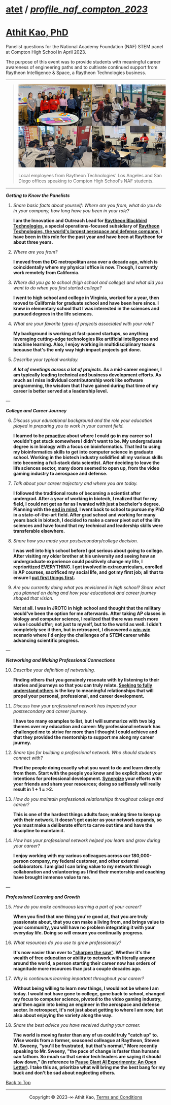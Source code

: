 # [atet](https://github.com/atet) / [**_profile_naf_compton_2023_**](https://github.com/atet/profile_naf_compton_2023/blob/main/README.md#atet--profile_naf_compton_2023)

# [Athit Kao, PhD](https://www.athitkao.com)

Panelist questions for the National Academy Foundation (NAF) STEM panel at Compton High School in April 2023.

The purpose of this event was to provide students with meaningful career awareness of engineering paths and to cultivate continued support from Raytheon Intelligence & Space, a Raytheon Technologies business.

--------------------------------------------------------------------------------------------------

> [![.img/naf_compton_2023.jpg](.img/naf_compton_2023.jpg)](#nolink)
>
> Local employees from Raytheon Technologies' Los Angeles and San Diego offices speaking to Compton High School's NAF students.

--------------------------------------------------------------------------------------------------

***Getting to Know the Panelists***

1. _Share basic facts about yourself: Where are you from, what do you do in your company, how long have you been in your role?_

    **I am the Innovation and Outreach Lead for [Raytheon Blackbird Technologies](https://www.rtx.com/raytheon/what-we-do/cyber/who-we-are/raytheon-blackbird-technologies), a special operations-focused subsidiary of [Raytheon Technologies, the world's largest aerospace and defense company.](https://www.prnewswire.com/news-releases/most-advanced-amraam-variant-aim-120d-3-completes-critical-milestone-for-operational-use-301800951.html#:~:text=Raytheon%20Technologies%20is%20the%20world's,take%20us%20deeper%20into%20space.) I have been in this role for the past year and have been at Raytheon for about three years.**

2. _Where are you from?_

    **I moved from the DC metropolitan area over a decade ago, which is coincidentally where my physical office is now. Though, I currently work remotely from California.**

3. _Where did you go to school (high school and college) and what did you want to do when you first started college?_

    **I went to high school and college in Virginia, worked for a year, then moved to California for graduate school and have been here since. I knew in elementary school that I was interested in the sciences and pursued degrees in the life sciences.**

4. _What are your favorite types of projects associated with your role?_

    **My background is working at fast-paced startups, so anything leveraging cutting-edge technologies like artificial intelligence and machine learning. Also, I enjoy working in multidisciplinary teams because that's the only way high impact projects get done.**

5. _Describe your typical workday._

    **_A lot of meetings across a lot of projects._ As a mid-career engineer, I am typically leading technical and business development efforts. As much as I miss individual contributorship work like software programming, the wisdom that I have gained during that time of my career is better served at a leadership level.**

—

***College and Career Journey***

6. _Discuss your educational background and the role your education played in preparing you to work in your current field._

    **I learned to be [proactive](https://en.wikipedia.org/wiki/The_7_Habits_of_Highly_Effective_People#Habit_1:_%22Be_proactive%22) about where I could go in my career so I wouldn't get stuck somewhere I didn't want to be. My undergraduate degree is in biology with a focus on bioinformatics. That led to using my bioinformatics skills to get into computer science in graduate school. Working in the biotech industry solidified all my various skills into becoming a full-stack data scientist. After deciding to leave the life sciences sector, many doors seemed to open up, from the video gaming industry to aerospace and defense.**

7. _Talk about your career trajectory and where you are today._

    **I followed the traditional route of becoming a scientist after undergrad. After a year of working in biotech, I realized that for my field, I could not get as far as I wanted with just a bachelor's degree. Planning with the [end in mind](https://en.wikipedia.org/wiki/The_7_Habits_of_Highly_Effective_People#Habit_2:_%22Begin_with_the_end_in_mind%22), I went back to school to pursue my PhD in a state-of-the-art field. After grad school and working for many years back in biotech, I decided to make a career pivot out of the life sciences and have found that my technical and leadership skills were transferable elsewhere.**

8. _Share how you made your postsecondary/college decision._

    **I was well into high school before I got serious about going to college. After visiting my older brother at his university and seeing how an undergraduate experience could positively change my life, I reprioritized EVERYTHING. I got involved in extracurriculars, enrolled in AP courses, sacrificed my social life, and got my first job; all that to ensure I [put first things first](https://en.wikipedia.org/wiki/The_7_Habits_of_Highly_Effective_People#Habit_3:_%22Put_first_things_first%22).**

9. _Are you currently doing what you envisioned in high school? Share what you planned on doing and how your educational and career journey shaped that vision._

    **Not at all. I was in JROTC in high school and thought that the military would've been the option for me afterwards. After taking AP classes in biology and computer science, I realized that there was much more value I could offer; not just to myself, but to the world as well. I didn't completely see it then, but in retrospect, I discovered a [win-win](https://en.wikipedia.org/wiki/The_7_Habits_of_Highly_Effective_People#Habit_4:_%22Think_win%E2%80%93win%22) scenario where I'd enjoy the challenges of a STEM career while advancing scientific progress.**

—

***Networking and Making Professional Connections***

10. _Describe your definition of networking._

    **Finding others that you genuinely resonate with by listening to their stories and journeys so that you can truly relate. [Seeking to fully understand others](https://en.wikipedia.org/wiki/The_7_Habits_of_Highly_Effective_People#Habit_5:_%22Seek_first_to_understand,_then_to_be_understood%22) is the key to meaningful relationships that will propel your personal, professional, and career development.**

11. _Discuss how your professional network has impacted your postsecondary and career journey._

    **I have too many examples to list, but I will summarize with two big themes over my education and career: My professional network has challenged me to strive for more than I thought I could achieve and that they provided the mentorship to support me along my career journey.**

12. _Share tips for building a professional network. Who should students connect with?_

    **Find the people doing exactly what you want to do and learn directly from them. Start with the people you know and be explicit about your intentions for professional development. [Synergize](https://en.wikipedia.org/wiki/The_7_Habits_of_Highly_Effective_People#Habit_6:_%22Synergize%22) your efforts with your friends and share your resources; doing so selflessly will really result in 1 + 1 = >2.**

13. _How do you maintain professional relationships throughout college and career?_

    **This is one of the hardest things adults face; making time to keep up with their network. It doesn't get easier as your network expands, so you must make a deliberate effort to carve out time and have the discipline to maintain it.**

14. _How has your professional network helped you learn and grow during your career?_

    **I enjoy working with my various colleagues across our 180,000-person company, my federal customer, and other external collaborators. I am glad I can bring value to my network through collaboration and volunteering as I find their mentorship and coaching have brought immense value to me.**

—

***Professional Learning and Growth***

15. _How do you make continuous learning a part of your career?_

    **When you find that one thing you're good at, that you are truly passionate about, that you can make a living from, and brings value to your community, you will have no problem integrating it with your everyday life. Doing so will ensure you continually progress.**

16. _What resources do you use to grow professionally?_

    **It's now easier than ever to ["sharpen the saw"](https://en.wikipedia.org/wiki/The_7_Habits_of_Highly_Effective_People#Habit_7:_%22Sharpen_the_saw%22). Whether it's the wealth of free education or ability to network with literally anyone around the world, a person starting their career now has orders of magnitude more resources than just a couple decades ago.**

17. _Why is continuous learning important throughout your career?_

    **Without being willing to learn new things, I would not be where I am today. I would not have gone to college, gone back to school, changed my focus to computer science, pivoted to the video gaming industry, and then again into being an engineer in the aerospace and defense sector. In retrospect, it's not just about getting to where I am now, but also about enjoying the variety along the way.**

18. _Share the best advice you have received during your career._

    **The world is moving faster than any of us could truly "catch up" to. Wise words from a former, seasoned colleague at Raytheon, Steven M. Sweeny, "you'll be frustrated, but that's normal," More recently speaking to Mr. Sweeny, "the pace of change is faster than humans can fathom. So much so that senior tech leaders are saying it should slow down," (in reference to [Pause Giant AI Experiments: An Open Letter](https://futureoflife.org/open-letter/pause-giant-ai-experiments/)). I take this as, prioritize what will bring me the best bang for my buck and don't be sad about neglecting others.**

[Back to Top](#table-of-contents)

--------------------------------------------------------------------------------------------------

<p align="center">Copyright © 2023-∞ Athit Kao, <a href="http://www.athitkao.com/tos.html" target="_blank">Terms and Conditions</a></p>